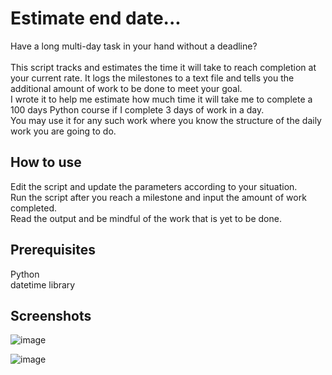 # Estimate end date...

Have a long multi-day task in your hand without a deadline?<br><br>
This script tracks and estimates the time it will take to reach completion at your current rate. It logs the milestones to a text file and tells you the additional amount of work to be done to meet your goal.<br>
I wrote it to help me estimate how much time it will take me to complete a 100 days Python course if I complete 3 days of work in a day.<br>
You may use it for any such work where you know the structure of the daily work you are going to do.<br>

## How to use

Edit the script and update the parameters according to your situation.<br>
Run the script after you reach a milestone and input the amount of work completed. <br>
Read the output and be mindful of the work that is yet to be done.<br>

## Prerequisites

Python<br>
datetime library<br>

## Screenshots
![image](https://github.com/nitesh-19/Estimation_Script/assets/64160155/0a42cea5-2874-4db1-8c96-98acdfc01323)

![image](https://github.com/nitesh-19/Estimation_Script/assets/64160155/937ab6c4-37ec-4de4-9ca5-60dbaabfcd64)

